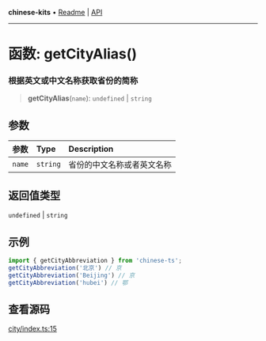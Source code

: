 **chinese-kits** • [Readme](../README.md) \| [API](../globals.md)

***

# 函数: getCityAlias()

### 根据英文或中文名称获取省份的简称

<a id="undefined" name="undefined"></a>

> **getCityAlias**(`name`): `undefined` \| `string`

## 参数

| 参数 | Type | Description |
| :------ | :------ | :------ |
| `name` | `string` | 省份的中文名称或者英文名称 |

## 返回值类型

`undefined` \| `string`

## 示例

```ts
import { getCityAbbreviation } from 'chinese-ts';
getCityAbbreviation('北京') // 京
getCityAbbreviation('Beijing') // 京
getCityAbbreviation('hubei') // 鄂
```

## 查看源码

[city/index.ts:15](https://github.com/hacxy/chinese-kits/blob/5b1794424faad6636f4b4dcee5780ecb7274c1f6/src/city/index.ts#L15)
